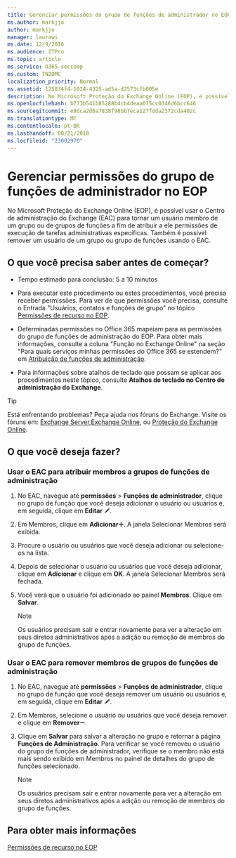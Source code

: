 ```yaml
---
title: Gerenciar permissões do grupo de funções de administrador no EOP
ms.author: markjjo
author: markjjo
manager: laurawi
ms.date: 12/9/2016
ms.audience: ITPro
ms.topic: article
ms.service: O365-seccomp
ms.custom: TN2DMC
localization_priority: Normal
ms.assetid: 125834f4-1024-4325-ad5a-d2573cfb005e
description: No Microsoft Proteção do Exchange Online (EOP), é possível usar o Centro de administração do Exchange (EAC) para tornar um usuário membro de um grupo ou de grupos de funções a fim de atribuir a ele permissões de execução de tarefas administrativas específicas. Também é possível remover um usuário de um grupo ou grupo de funções usando o EAC.
ms.openlocfilehash: b773b541b85288b4cb4deaa075cc0346d6bcc646
ms.sourcegitcommit: e9dca2d6a7838f98bb7eca127fdda2372cda402c
ms.translationtype: MT
ms.contentlocale: pt-BR
ms.lasthandoff: 08/21/2018
ms.locfileid: "23002970"
---
```

# <a name="manage-admin-role-group-permissions-in-eop"></a>Gerenciar permissões do grupo de funções de administrador no EOP
  
No Microsoft Proteção do Exchange Online (EOP), é possível usar o Centro de administração do Exchange (EAC) para tornar um usuário membro de um grupo ou de grupos de funções a fim de atribuir a ele permissões de execução de tarefas administrativas específicas. Também é possível remover um usuário de um grupo ou grupo de funções usando o EAC.
  
## <a name="what-do-you-need-to-know-before-you-begin"></a>O que você precisa saber antes de começar?

- Tempo estimado para conclusão: 5 a 10 minutos
    
- Para executar este procedimento ou estes procedimentos, você precisa receber permissões. Para ver de que permissões você precisa, consulte o Entrada "Usuários, contatos e funções de grupo" no tópico [Permissões de recurso no EOP](feature-permissions-in-eop.md). 
    
- Determinadas permissões no Office 365 mapeiam para as permissões do grupo de funções de administração do EOP. Para obter mais informações, consulte a coluna "Função no Exchange Online" na seção "Para quais serviços minhas permissões do Office 365 se estendem?" em [Atribuição de funções de administração](https://go.microsoft.com/fwlink/p/?LinkId=286708).
    
- Para informações sobre atalhos de teclado que possam se aplicar aos procedimentos neste tópico, consulte **Atalhos de teclado no Centro de administração do Exchange**.
    
> [!TIP]
> Está enfrentando problemas? Peça ajuda nos fóruns do Exchange. Visite os fóruns em: [Exchange Server](https://go.microsoft.com/fwlink/p/?linkId=60612),[Exchange Online](https://go.microsoft.com/fwlink/p/?linkId=267542), ou [Proteção do Exchange Online](https://go.microsoft.com/fwlink/p/?linkId=285351). 
  
## <a name="what-do-you-want-to-do"></a>O que você deseja fazer?

### <a name="use-the-eac-to-assign-members-to-admin-role-groups"></a>Usar o EAC para atribuir membros a grupos de funções de administração

1. No EAC, navegue até **permissões** \> **Funções de administrador**, clique no grupo de função que você deseja adicionar o usuário ou usuários e, em seguida, clique em **Editar** ![ícone Editar](../media/ITPro-EAC-EditIcon.gif).
    
2. Em Membros, clique em **Adicionar**![Ícone Adicionar](../media/ITPro-EAC-AddIcon.gif). A janela Selecionar Membros será exibida.
    
3. Procure o usuário ou usuários que você deseja adicionar ou selecione-os na lista.
    
4. Depois de selecionar o usuário ou usuários que você deseja adicionar, clique em **Adicionar** e clique em **OK**. A janela Selecionar Membros será fechada.
    
5. Você verá que o usuário foi adicionado ao painel **Membros**. Clique em **Salvar**.
    
    > [!NOTE]
    > Os usuários precisam sair e entrar novamente para ver a alteração em seus diretos administrativos após a adição ou remoção de membros do grupo de funções. 
  
### <a name="use-the-eac-to-remove-members-from-admin-role-groups"></a>Usar o EAC para remover membros de grupos de funções de administração

1. No EAC, navegue até **permissões** \> **Funções de administrador**, clique no grupo de função que você deseja remover um usuário ou usuários e, em seguida, clique em **Editar** ![ícone Editar](../media/ITPro-EAC-EditIcon.gif).
    
2. Em Membros, selecione o usuário ou usuários que você deseja remover e clique em **Remover**![ícone Remover](../media/ITPro-EAC-RemoveIcon.gif).
    
3. Clique em **Salvar** para salvar a alteração no grupo e retornar à página **Funções de Administração**. Para verificar se você removeu o usuário do grupo de funções de administrador, verifique se o membro não está mais sendo exibido em Membros no painel de detalhes do grupo de funções selecionado. 
    
    > [!NOTE]
    > Os usuários precisam sair e entrar novamente para ver a alteração em seus diretos administrativos após a adição ou remoção de membros do grupo de funções. 
  
## <a name="for-more-information"></a>Para obter mais informações

[Permissões de recurso no EOP](feature-permissions-in-eop.md)
  

